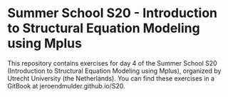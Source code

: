 # Summer School S20 - Introduction to Structural Equation Modeling using Mplus
This repository contains exercises for day 4 of the Summer School S20 (Introduction to Structural Equation Modeling using Mplus), organized by Utrecht University (the Netherlands). You can find these exercises in a GitBook at jeroendmulder.github.io/S20. 
